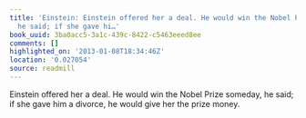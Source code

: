 ```yaml
---
title: 'Einstein: Einstein offered her a deal. He would win the Nobel Prize someday,
  he said; if she gave hi…'
book_uuid: 3ba0acc5-3a1c-439c-8422-c5463eeed8ee
comments: []
highlighted_on: '2013-01-08T18:34:46Z'
location: '0.027054'
source: readmill
---
```


Einstein offered her a deal. He would win the Nobel Prize someday, he said; if she gave him a divorce, he would give her the prize money.